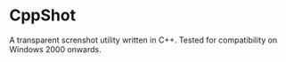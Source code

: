 # CppShot
A transparent screnshot utility written in C++. Tested for compatibility on Windows 2000 onwards.
